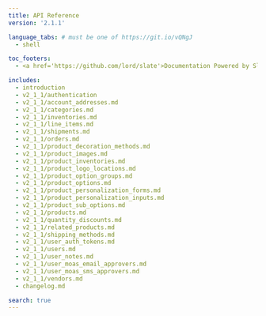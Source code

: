 ```yaml
---
title: API Reference
version: '2.1.1'

language_tabs: # must be one of https://git.io/vQNgJ
  - shell

toc_footers:
  - <a href='https://github.com/lord/slate'>Documentation Powered by Slate</a>

includes:
  - introduction
  - v2_1_1/authentication
  - v2_1_1/account_addresses.md
  - v2_1_1/categories.md
  - v2_1_1/inventories.md
  - v2_1_1/line_items.md
  - v2_1_1/shipments.md
  - v2_1_1/orders.md
  - v2_1_1/product_decoration_methods.md
  - v2_1_1/product_images.md
  - v2_1_1/product_inventories.md
  - v2_1_1/product_logo_locations.md
  - v2_1_1/product_option_groups.md
  - v2_1_1/product_options.md
  - v2_1_1/product_personalization_forms.md
  - v2_1_1/product_personalization_inputs.md
  - v2_1_1/product_sub_options.md
  - v2_1_1/products.md
  - v2_1_1/quantity_discounts.md
  - v2_1_1/related_products.md
  - v2_1_1/shipping_methods.md
  - v2_1_1/user_auth_tokens.md
  - v2_1_1/users.md
  - v2_1_1/user_notes.md
  - v2_1_1/user_moas_email_approvers.md
  - v2_1_1/user_moas_sms_approvers.md
  - v2_1_1/vendors.md
  - changelog.md

search: true
---
```


